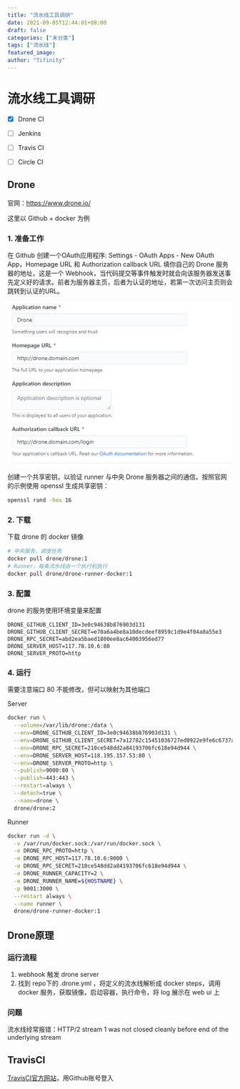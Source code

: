 ```yaml
---
title: "流水线工具调研"
date: 2021-09-05T12:44:01+08:00
draft: false
categories: ["未分类"]
tags: ["流水线"]
featured_image: 
author: "Tifinity"
---
```


# 流水线工具调研

- [x] Drone CI
- [ ] Jenkins

- [ ] Travis CI

- [ ] Circle CI

## Drone

官网：https://www.drone.io/

这里以 Github + docker 为例

### 1. 准备工作

在 Github 创建一个OAuth应用程序: Settings - OAuth Apps - New OAuth App，Homepage URL 和 Authorization callback URL 填你自己的 Drone 服务器的地址，这是一个 Webhook，当代码提交等事件触发时就会向该服务器发送事先定义好的请求。前者为服务器主页，后者为认证的地址，若第一次访问主页则会跳转到认证的URL。

![image-20201224191511820](流水线工具调研.assets/image-20201224191511820.png)

创建一个共享密钥，以验证 runner 与中央 Drone 服务器之间的通信。按照官网的示例使用 openssl 生成共享密钥：

~~~bash
openssl rand -hex 16
~~~

### 2. 下载

下载 drone 的 docker 镜像

~~~bash
# 中央服务，调度任务
docker pull drone/drone:1
# Runner，每条流水线由一个执行机执行
docker pull drone/drone-runner-docker:1
~~~

### 3. 配置

drone 的服务使用环境变量来配置

~~~
DRONE_GITHUB_CLIENT_ID=3e0c94638b876903d131
DRONE_GITHUB_CLIENT_SECRET=e70a6a4be8a10decdeef8959c1d9e4f04a0a55e3
DRONE_RPC_SECRET=abd2ea5baed1800ee8ac64003956ed77
DRONE_SERVER_HOST=117.78.10.6:80
DRONE_SERVER_PROTO=http
~~~

### 4. 运行

需要注意端口 80 不能修改，但可以映射为其他端口

Server

~~~bash
docker run \
  --volume=/var/lib/drone:/data \
  --env=DRONE_GITHUB_CLIENT_ID=3e0c94638b876903d131 \
  --env=DRONE_GITHUB_CLIENT_SECRET=7a12782c15451036727ed0922e9fe6c6737af02d \
  --env=DRONE_RPC_SECRET=210ce548dd2a84193706fc618e94d944 \
  --env=DRONE_SERVER_HOST=118.195.157.53:80 \
  --env=DRONE_SERVER_PROTO=http \
  --publish=9000:80 \
  --publish=443:443 \
  --restart=always \
  --detach=true \
  --name=drone \
  drone/drone:2
~~~

Runner

~~~bash
docker run -d \
  -v /var/run/docker.sock:/var/run/docker.sock \
  -e DRONE_RPC_PROTO=http \
  -e DRONE_RPC_HOST=117.78.10.6:9000 \
  -e DRONE_RPC_SECRET=210ce548dd2a84193706fc618e94d944 \
  -e DRONE_RUNNER_CAPACITY=2 \
  -e DRONE_RUNNER_NAME=${HOSTNAME} \
  -p 9001:3000 \
  --restart always \
  --name runner \
  drone/drone-runner-docker:1
~~~



## Drone原理

### 运行流程

1. webhook 触发 drone server
2. 找到 repo下的 .drone.yml ，将定义的流水线解析成 docker steps，调用docker 服务，获取镜像，启动容器，执行命令，将 log 展示在 web ui 上



### 问题

流水线经常报错：HTTP/2 stream 1 was not closed cleanly before end of the underlying stream



## TravisCI

[TravisCI官方网站](https://travis-ci.org/)，用Github账号登入
